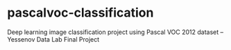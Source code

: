 # pascalvoc-classification
Deep learning image classification project using Pascal VOC 2012 dataset – Yessenov Data Lab Final Project
